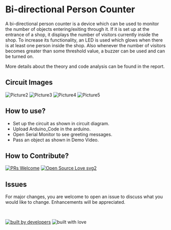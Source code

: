 # Bi-directional Person Counter

A bi-directional person counter is a device which can be used to monitor the number of objects entering/exiting through it. If it is set up at the entrance of a shop, it displays the number of visitors currently inside the shop. To increase its functionality, an LED is used which glows when there is at least one person inside the shop. Also whenever the number of visitors becomes greater than some threshold value, a buzzer can be used and can be turned on.

More details about the theory and code analysis can be found in the report.

## Circuit Images

![Picture2](https://user-images.githubusercontent.com/65597694/120595699-72641c00-c460-11eb-80ac-912bdfe6f56f.jpg)
![Picture3](https://user-images.githubusercontent.com/65597694/120595705-73954900-c460-11eb-9553-3a88a9f71c85.jpg)
![Picture4](https://user-images.githubusercontent.com/65597694/120595706-73954900-c460-11eb-96b9-d8d9c777d9a1.jpg)
![Picture5](https://user-images.githubusercontent.com/65597694/120595710-742ddf80-c460-11eb-82f1-e05a7c7c317a.jpg)

## How to use?

- Set up the circuit as shown in circuit diagram.
- Upload Arduino_Code in the arduino.
- Open Serial Monitor to see greeting messages.
- Pass an object as shown in Demo Video.

## How to Contribute?
[![PRs Welcome](https://img.shields.io/badge/PRs-welcome-brightgreen.svg?style=flat-square)](http://makeapullrequest.com)
[![Open Source Love svg2](https://badges.frapsoft.com/os/v2/open-source.svg?v=103)](https://github.com/ellerbrock/open-source-badges/)



## Issues
For major changes, you are welcome to open an issue to discuss what you would like to change. Enhancements will be appreciated. 

<br>

<p align = "center">
  
<a href="#"><img src="http://ForTheBadge.com/images/badges/built-by-developers.svg" alt="built by developers"></a>
![built with love](https://forthebadge.com/images/badges/built-with-love.svg)

</p>
